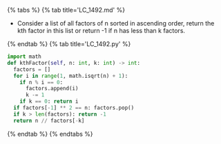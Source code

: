 {% tabs %}
{% tab title='LC_1492.md' %}

* Consider a list of all factors of n sorted in ascending order, return the kth factor in this list or return -1 if n has less than k factors.

{% endtab %}
{% tab title='LC_1492.py' %}

```py
import math
def kthFactor(self, n: int, k: int) -> int:
  factors = []
  for i in range(1, math.isqrt(n) + 1):
    if n % i == 0:
      factors.append(i)
      k -= 1
    if k == 0: return i
  if factors[-1] ** 2 == n: factors.pop()
  if k > len(factors): return -1
  return n // factors[-k]
```

{% endtab %}
{% endtabs %}